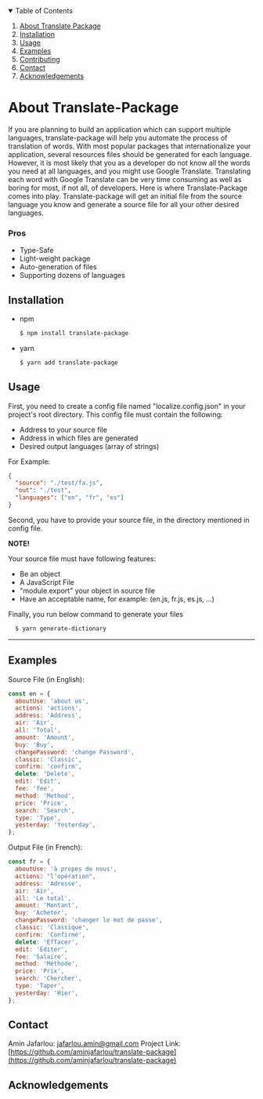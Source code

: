 <!-- TABLE OF CONTENTS -->
<details open="open">
  <summary>Table of Contents</summary>
  <ol>
    <li>
      <a href="#about-translate-package">About Translate Package</a>
    </li>
    <li>
      <a href="#installation">Installation</a>
    </li>
    <li><a href="#usage">Usage</a></li>
    <li><a href="#examples">Examples</a></li>
    <li><a href="#contributing">Contributing</a></li>
    <li><a href="#contact">Contact</a></li>
    <li><a href="#acknowledgements">Acknowledgements</a></li>
  </ol>
</details>

<!-- ABOUT THE PROJECT -->

# About Translate-Package

If you are planning to build an application which can support multiple languages, translate-package will help you automate the process of translation of words.
With most popular packages that internationalize your application, several resources files should be generated for each language. However, it is most likely that you as a developer do not know all the words you need at all languages, and you might use Google Translate. Translating each word with Google Translate can be very time consuming as well as boring for most, if not all, of developers.
Here is where Translate-Package comes into play. Translate-package will get an initial file from the source language you know and generate a source file for all your other desired languages.

### Pros

- Type-Safe
- Light-weight package
- Auto-generation of files
- Supporting dozens of languages

## Installation

- npm

  ```sh
  $ npm install translate-package
  ```

- yarn
  ```sh
  $ yarn add translate-package
  ```

## Usage

First, you need to create a config file named "localize.config.json" in your project's root directory.
This config file must contain the following:

- Address to your source file
- Address in which files are generated
- Desired output languages (array of strings)

For Example:

```json
{
  "source": "./test/fa.js",
  "out": "./test",
  "languages": ["en", "fr", "es"]
}
```

Second, you have to provide your source file, in the directory mentioned in config file.

**NOTE!**

Your source file must have following features:

- Be an object
- A JavaScript File
- "module.export" your object in source file
- Have an acceptable name, for example: (en.js, fr.js, es.js, ...)

Finally, you run below command to generate your files

```sh
  $ yarn generate-dictionary
```

---

## Examples

Source File (in English):

```js
const en = {
  aboutUse: 'about us',
  actions: 'actions',
  address: 'Address',
  air: 'Air',
  all: 'Total',
  amount: 'Amount',
  buy: 'Buy',
  changePassword: 'change Password',
  classic: 'Classic',
  confirm: 'confirm',
  delete: 'Delete',
  edit: 'Edit',
  fee: 'fee',
  method: 'Method',
  price: 'Price',
  search: 'Search',
  type: 'Type',
  yesterday: 'Yesterday',
};
```

Output File (in French):

```js
const fr = {
  aboutUse: 'à propos de nous',
  actions: "l'opération",
  address: 'Adresse',
  air: 'Air',
  all: 'Le total',
  amount: 'Montant',
  buy: 'Acheter',
  changePassword: 'changer le mot de passe',
  classic: 'Classique',
  confirm: 'Confirmé',
  delete: 'Effacer',
  edit: 'Éditer',
  fee: 'Salaire',
  method: 'Méthode',
  price: 'Prix',
  search: 'Chercher',
  type: 'Taper',
  yesterday: 'Hier',
};
```

<!-- CONTACT -->

## Contact

Amin Jafarlou: jafarlou.amin@gmail.com
Project Link: [https://github.com/aminjafarlou/translate-package](https://github.com/aminjafarlou/translate-package)

<!-- ACKNOWLEDGEMENTS -->

## Acknowledgements
